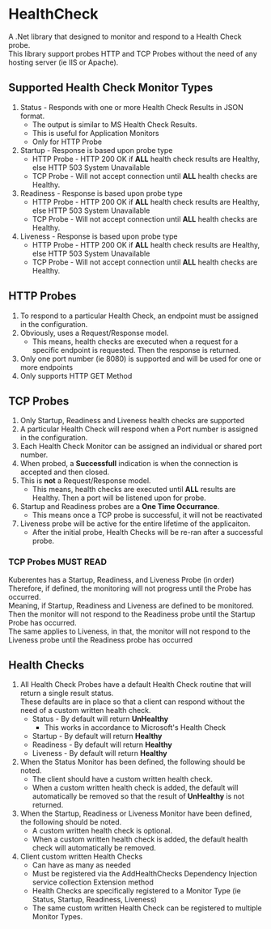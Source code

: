 # HealthCheck 
A .Net library that designed to monitor and respond to a Health Check probe.  
This library support probes HTTP and TCP Probes without the need of any hosting server (ie IIS or Apache).


## Supported Health Check Monitor Types
1.  Status - Responds with one or more Health Check Results in JSON format.  
    -  The output is similar to MS Health Check Results. 
    -  This is useful for Application Monitors
    -  Only for HTTP Probe
2.  Startup - Response is based upon probe type
    -  HTTP Probe - HTTP 200 OK if **ALL** health check results are Healthy, else HTTP 503 System Unavailable
    -  TCP Probe - Will not accept connection until **ALL** health checks are Healthy.
3.  Readiness - Response is based upon probe type
    -  HTTP Probe - HTTP 200 OK if **ALL** health check results are Healthy, else HTTP 503 System Unavailable
    -  TCP Probe - Will not accept connection until **ALL** health checks are Healthy.
4.  Liveness - Response is based upon probe type
    -  HTTP Probe - HTTP 200 OK if **ALL** health check results are Healthy, else HTTP 503 System Unavailable
    -  TCP Probe - Will not accept connection until **ALL** health checks are Healthy.


## HTTP Probes
1.  To respond to a particular Health Check, an endpoint must be assigned in the configuration.
2.  Obviously, uses a Request/Response model.  
    -  This means, health checks are executed when a request for a specific endpoint is requested.  Then the response is returned.
3.  Only one port number (ie 8080) is supported and will be used for one or more endpoints
4.  Only supports HTTP GET Method


## TCP Probes
1.  Only Startup, Readiness and Liveness health checks are supported
2.  A particular Health Check will respond when a Port number is assigned in the configuration.
3.  Each Health Check Monitor can be assigned an individual or shared port number.
4.  When probed, a **Successfull** indication is when the connection is accepted and then closed.
5.  This is **not** a Request/Response model.
    -  This means, health checks are executed until **ALL** results are Healthy.  Then a port will be listened upon for probe.
6.  Startup and Readiness probes are a **One Time Occurrance**.
    -  This means once a TCP probe is successful, it will not be reactivated
7.  Liveness probe will be active for the entire lifetime of the applicaiton.
    -  After the initial probe, Health Checks will be re-ran after a successful probe.

### TCP Probes **MUST READ**
Kuberentes has a Startup, Readiness, and Liveness Probe (in order)  
Therefore, if defined, the monitoring will not progress until the Probe has occurred.  
Meaning, if Startup, Readiness and Liveness are defined to be monitored.  
Then the monitor will not respond to the Readiness probe until the Startup Probe has occurred.  
The same applies to Liveness, in that, the monitor will not respond to the Liveness probe until the Readiness probe has occurred  


## Health Checks
1.  All Health Check Probes have a default Health Check routine that will return a single result status.  
    These defaults are in place so that a client can respond without the need of a custom written health check.
    -  Status - By default will return **UnHealthy**
        -  This works in accordance to Microsoft's Health Check
    -  Startup - By default will return **Healthy**
    -  Readiness - By default will return **Healthy**
    -  Liveness - By default will return **Healthy**
2.  When the Status Monitor has been defined, the following should be noted.
    -  The client should have a custom written health check.
    -  When a custom written health check is added, the default will automatically be removed so that the result of **UnHealthy** is not returned.
3.  When the Startup, Readiness or Liveness Monitor have been defined, the following should be noted.
    -  A custom written health check is optional.
    -  When a custom written health check is added, the default health check will automatically be removed.
4.  Client custom written Health Checks
    -  Can have as many as needed
    -  Must be registered via the AddHealthChecks Dependency Injection service collection Extension method
    -  Health Checks are specifically registered to a Monitor Type (ie Status, Startup, Readiness, Liveness)
    -  The same custom written Health Check can be registered to multiple Monitor Types.


